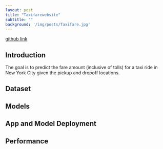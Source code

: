 ```yaml
---
layout: post
title: "Taxifarewebsite"
subtitle: ""
background: '/img/posts/Taxifare.jpg'
---
```


<p><a href="https://github.com/Oluwachidi/TaxiFareWebsite">github link</a></p>


<h2 class="section-heading">Introduction</h2>
<p>The goal is to predict the fare amount (inclusive of tolls) for a taxi ride in New York City given the pickup and dropoff locations.</p>



<h2 class="section-heading">Dataset</h2>
<p></p>




<h2 class="section-heading">Models</h2>
<p></p>



<h2 class="section-heading">App and Model Deployment</h2>
<p></p>




<h2 class="section-heading">Performance</h2>
<p></p>



